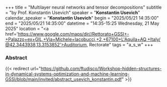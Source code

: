 +++
title = "Multilayer neural networks and tensor decompositions"
subtitle = "by Prof. Konstantin Usevich"
speaker = "**Konstantin Usevich**"
calendar_speaker = "<strong>Konstantin Usevich</strong>"
begin = "2025/05/21  14:35:00"
end = "2025/05/21  14:35:00"
datetime = "14:35-15:25 Wednesday, 21 May 2025"
location = "<a href='https://www.google.com/maps/dir//Rettorato+GSSI+-+Palazzo+ex+GIL,+Via+Michele+Iacobucci,+2,+67100+L'Aquila+AQ,+Italy/@42.3443938,13.3153852'>Auditorium, Rectorate</a>"
tags = "a_s_w"
+++

### Abstract
{{< redirect url="https://github.com/ftudisco/Workshop-hidden-structures-in-dynamical-systems-optimization-and-machine-learning-GSSI/blob/main/invited/abstract_usevich_konstantin.pdf" >}}

